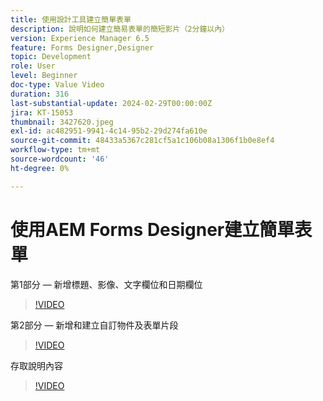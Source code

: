 ```yaml
---
title: 使用設計工具建立簡單表單
description: 說明如何建立簡易表單的簡短影片（2分鐘以內）
version: Experience Manager 6.5
feature: Forms Designer,Designer
topic: Development
role: User
level: Beginner
doc-type: Value Video
duration: 316
last-substantial-update: 2024-02-29T00:00:00Z
jira: KT-15053
thumbnail: 3427620.jpeg
exl-id: ac482951-9941-4c14-95b2-29d274fa610e
source-git-commit: 48433a5367c281cf5a1c106b08a1306f1b0e8ef4
workflow-type: tm+mt
source-wordcount: '46'
ht-degree: 0%

---
```


# 使用AEM Forms Designer建立簡單表單

第1部分 — 新增標題、影像、文字欄位和日期欄位

>[!VIDEO](https://video.tv.adobe.com/v/3439737/?learn=on&captions=chi_hant)

第2部分 — 新增和建立自訂物件及表單片段

>[!VIDEO](https://video.tv.adobe.com/v/3439592/?learn=on&captions=chi_hant)

存取說明內容

>[!VIDEO](https://video.tv.adobe.com/v/3437248/?learn=on&captions=chi_hant)

